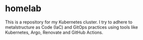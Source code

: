 # homelab
This is a repository for my Kubernetes cluster. I try to adhere to metalstructure as Code (IaC) and GitOps practices using tools like Kubernetes, Argo, Renovate and GitHub Actions.
